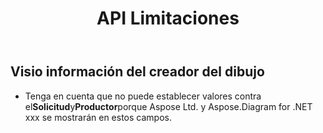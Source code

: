 ﻿---
title: API Limitaciones
type: docs
weight: 20
url: /es/net/api-limitations/
---
## **Visio información del creador del dibujo**
- Tenga en cuenta que no puede establecer valores contra el**Solicitud**y**Productor**porque Aspose Ltd. y Aspose.Diagram for .NET xxx se mostrarán en estos campos.
